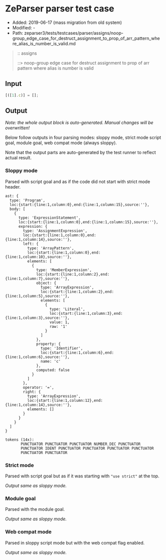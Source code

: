 # ZeParser parser test case

- Added: 2019-06-17 (mass migration from old system)
- Modified: -
- Path: zeparser3/tests/testcases/parser/assigns/noop-group_edge_case_for_destruct_assignment_to_prop_of_arr_pattern_where_alias_is_number_is_valid.md

> :: assigns
>
> ::> noop-group edge case for destruct assignment to prop of arr pattern where alias is number is valid

## Input

`````js
[([1].c)] = [];
`````

## Output

_Note: the whole output block is auto-generated. Manual changes will be overwritten!_

Below follow outputs in four parsing modes: sloppy mode, strict mode script goal, module goal, web compat mode (always sloppy).

Note that the output parts are auto-generated by the test runner to reflect actual result.

### Sloppy mode

Parsed with script goal and as if the code did not start with strict mode header.

`````
ast: {
  type: 'Program',
  loc:{start:{line:1,column:0},end:{line:1,column:15},source:''},
  body: [
    {
      type: 'ExpressionStatement',
      loc:{start:{line:1,column:0},end:{line:1,column:15},source:''},
      expression: {
        type: 'AssignmentExpression',
        loc:{start:{line:1,column:0},end:{line:1,column:14},source:''},
        left: {
          type: 'ArrayPattern',
          loc:{start:{line:1,column:0},end:{line:1,column:10},source:''},
          elements: [
            {
              type: 'MemberExpression',
              loc:{start:{line:1,column:2},end:{line:1,column:7},source:''},
              object: {
                type: 'ArrayExpression',
                loc:{start:{line:1,column:2},end:{line:1,column:5},source:''},
                elements: [
                  {
                    type: 'Literal',
                    loc:{start:{line:1,column:3},end:{line:1,column:3},source:''},
                    value: 1,
                    raw: '1'
                  }
                ]
              },
              property: {
                type: 'Identifier',
                loc:{start:{line:1,column:6},end:{line:1,column:6},source:''},
                name: 'c'
              },
              computed: false
            }
          ]
        },
        operator: '=',
        right: {
          type: 'ArrayExpression',
          loc:{start:{line:1,column:12},end:{line:1,column:14},source:''},
          elements: []
        }
      }
    }
  ]
}

tokens (14x):
       PUNCTUATOR PUNCTUATOR PUNCTUATOR NUMBER_DEC PUNCTUATOR
       PUNCTUATOR IDENT PUNCTUATOR PUNCTUATOR PUNCTUATOR PUNCTUATOR
       PUNCTUATOR PUNCTUATOR
`````

### Strict mode

Parsed with script goal but as if it was starting with `"use strict"` at the top.

_Output same as sloppy mode._

### Module goal

Parsed with the module goal.

_Output same as sloppy mode._

### Web compat mode

Parsed in sloppy script mode but with the web compat flag enabled.

_Output same as sloppy mode._
